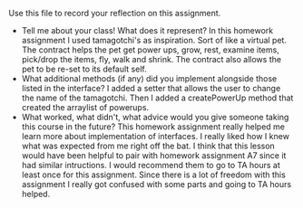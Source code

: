 Use this file to record your reflection on this assignment.

- Tell me about your class! What does it represent?
    In this homework assignment I used tamagotchi's as inspiration. Sort of like a virtual pet. 
    The contract helps the pet get power ups, grow, rest, examine items, pick/drop the items, fly, walk and shrink. The contract also allows the pet to be re-set to its default self. 
- What additional methods (if any) did you implement alongside those listed in the interface?
    I added a setter that allows the user to change the name of the tamagotchi. Then I added a createPowerUp method that created the arraylist of powerups.
- What worked, what didn't, what advice would you give someone taking this course in the future?
    This homework assignment really helped me learn more about implementation of interfaces. I really liked how I knew what was expected from me right off the bat. I think that this lesson would have been helpful to pair with homework assignment A7 since it had similar intructions. I would recommend them to go to TA hours at least once for this assignment. Since there is a lot of freedom with this assignment I really got confused with some parts and going to TA hours helped.
